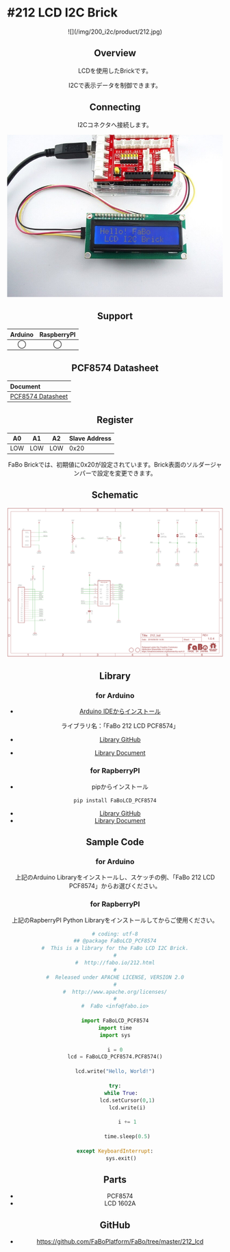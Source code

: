 # #212 LCD I2C Brick

<center>![](/img/200_i2c/product/212.jpg)
<!--COLORME-->

## Overview
LCDを使用したBrickです。

I2Cで表示データを制御できます。

## Connecting
I2Cコネクタへ接続します。

![](/img/200_i2c/connect/212_lcd_connect.jpg)

## Support
|Arduino|RaspberryPI|
|:--:|:--:|
|◯|◯|

## PCF8574 Datasheet
| Document |
|:--|
| [PCF8574 Datasheet](http://www.tij.co.jp/jp/lit/ds/symlink/pcf8574.pdf) |

## Register
| A0 | A1 | A2 | Slave Address |
| -- | -- | -- | -- |
| LOW | LOW | LOW | 0x20 |

FaBo Brickでは、初期値に0x20が設定されています。Brick表面のソルダージャンパーで設定を変更できます。

## Schematic
![](/img/200_i2c/schematic/212_lcd.png)

## Library
### for Arduino
- [Arduino IDEからインストール](http://fabo.io/library_install.html)

  ライブラリ名：「FaBo 212 LCD PCF8574」

- [Library GitHub](https://github.com/FaBoPlatform/FaBoLCD-PCF8574-Library)
- [Library Document](http://fabo.io/doxygen/FaBoLCD-PCF8574-Library)

### for RapberryPI
- pipからインストール
```
pip install FaBoLCD_PCF8574
```
- [Library GitHub](https://github.com/FaBoPlatform/FaBoLCD-PCF8574-Python)
- [Library Document](http://fabo.io/doxygen/FaBoLCD-PCF8574-Python/)

## Sample Code
### for Arduino
上記のArduino Libraryをインストールし、スケッチの例、「FaBo 212 LCD PCF8574」からお選びください。

### for RapberryPI
上記のRapberryPI Python Libraryをインストールしてからご使用ください。

```python
# coding: utf-8
## @package FaBoLCD_PCF8574
#  This is a library for the FaBo LCD I2C Brick.
#
#  http://fabo.io/212.html
#
#  Released under APACHE LICENSE, VERSION 2.0
#
#  http://www.apache.org/licenses/
#
#  FaBo <info@fabo.io>

import FaBoLCD_PCF8574
import time
import sys

i = 0
lcd = FaBoLCD_PCF8574.PCF8574()

lcd.write("Hello, World!")

try:
    while True:
        lcd.setCursor(0,1)
        lcd.write(i)

        i += 1

        time.sleep(0.5)

except KeyboardInterrupt:
    sys.exit()
```

## Parts
- PCF8574
- LCD 1602A

## GitHub
- https://github.com/FaBoPlatform/FaBo/tree/master/212_lcd
